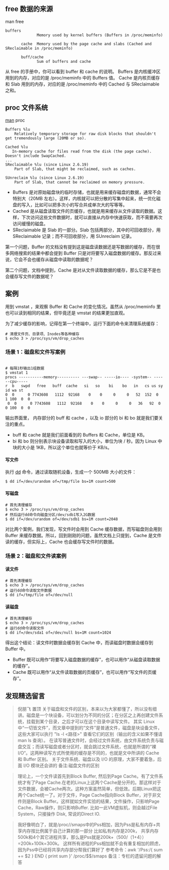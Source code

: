 ## free 数据的来源
man free
```
buffers
              Memory used by kernel buffers (Buffers in /proc/meminfo)

       cache  Memory used by the page cache and slabs (Cached and SReclaimable in /proc/meminfo)

       buff/cache
              Sum of buffers and cache
```
从 free 的手册中，你可以看到 buffer 和 cache 的说明。
Buffers 是内核缓冲区用到的内存，对应的是 /proc/meminfo 中的 Buffers 值。
Cache 是内核页缓存和 Slab 用到的内存，对应的是 /proc/meminfo 中的 Cached 与 SReclaimable 之和。
## proc 文件系统
[man][1] proc
```
Buffers %lu
    Relatively temporary storage for raw disk blocks that shouldn't get tremendously large (20MB or so).

Cached %lu
   In-memory cache for files read from the disk (the page cache).  Doesn't include SwapCached.
...
SReclaimable %lu (since Linux 2.6.19)
    Part of Slab, that might be reclaimed, such as caches.

SUnreclaim %lu (since Linux 2.6.19)
    Part of Slab, that cannot be reclaimed on memory pressure.
```
* Buffers 是对原始磁盘块的临时存储，也就是用来缓存磁盘的数据，通常不会特别大（20MB 左右）。这样，内核就可以把分散的写集中起来，统一优化磁盘的写入，比如可以把多次小的写合并成单次大的写等等。
* Cached 是从磁盘读取文件的页缓存，也就是用来缓存从文件读取的数据。这样，下次访问这些文件数据时，就可以直接从内存中快速获取，而不需要再次访问缓慢的磁盘。
* SReclaimable 是 Slab 的一部分。Slab 包括两部分，其中的可回收部分，用 SReclaimable 记录；而不可回收部分，用 SUnreclaim 记录。

第一个问题，Buffer 的文档没有提到这是磁盘读数据还是写数据的缓存，而在很多网络搜索的结果中都会提到 Buffer 只是对将要写入磁盘数据的缓存。那反过来说，它会不会也缓存从磁盘中读取的数据呢？

第二个问题，文档中提到，Cache 是对从文件读取数据的缓存，那么它是不是也会缓存写文件的数据呢？

## 案例
用到 vmstat ，来观察 Buffer 和 Cache 的变化情况。虽然从 /proc/meminfo 里也可以读到相同的结果，但毕竟还是 vmstat 的结果更加直观。

为了减少缓存的影响，记得在第一个终端中，运行下面的命令来清理系统缓存：
```
# 清理文件页、目录项、Inodes等各种缓存
$ echo 3 > /proc/sys/vm/drop_caches
```

### 场景 1：磁盘和文件写案例
```

# 每隔1秒输出1组数据
$ vmstat 1
procs -----------memory---------- ---swap-- -----io---- -system-- ------cpu-----
r  b   swpd   free   buff  cache   si   so    bi    bo   in   cs us sy id wa st
0  0      0 7743608   1112  92168    0    0     0     0   52  152  0  1 100  0  0
 0  0      0 7743608   1112  92168    0    0     0     0   36   92  0  0 100  0  0
 ```
 输出界面里， 内存部分的 buff 和 cache ，以及 io 部分的 bi 和 bo 就是我们要关注的重点。
 * buff 和 cache 就是我们前面看到的 Buffers 和 Cache，单位是 KB。
 * bi 和 bo 则分别表示块设备读取和写入的大小，单位为块 / 秒。因为 Linux 中块的大小是 1KB，所以这个单位也就等价于 KB/s。
#### 写文件
 执行 [dd][2] 命令，通过读取随机设备，生成一个 500MB 大小的文件：
```
$ dd if=/dev/urandom of=/tmp/file bs=1M count=500
```
#### 写磁盘
```
# 首先清理缓存
$ echo 3 > /proc/sys/vm/drop_caches
# 然后运行dd命令向磁盘分区/dev/sdb1写入2G数据
$ dd if=/dev/urandom of=/dev/sdb1 bs=1M count=2048
```
对比两个案例，我们发现，写文件时会用到 Cache 缓存数据，而写磁盘则会用到 Buffer 来缓存数据。所以，回到刚刚的问题，虽然文档上只提到，Cache 是文件读的缓存，但实际上，Cache 也会缓存写文件时的数据。

### 场景 2：磁盘和文件读案例
#### 读文件
```
# 首先清理缓存
$ echo 3 > /proc/sys/vm/drop_caches
# 运行dd命令读取文件数据
$ dd if=/tmp/file of=/dev/null
```
#### 读磁盘
```
# 首先清理缓存
$ echo 3 > /proc/sys/vm/drop_caches
# 运行dd命令读取文件
$ dd if=/dev/sda1 of=/dev/null bs=1M count=1024
```
得出这个结论：读文件时数据会缓存到 Cache 中，而读磁盘时数据会缓存到 Buffer 中。

* Buffer 既可以用作“将要写入磁盘数据的缓存”，也可以用作“从磁盘读取数据的缓存”。
* Cache 既可以用作“从文件读取数据的页缓存”，也可以用作“写文件的页缓存”。

[1]:https://www.jianshu.com/p/e2613db2b569
[2]:https://www.runoob.com/linux/linux-comm-dd.html


## 发现精选留言
>倪朋飞 置顶
>关于磁盘和文件的区别，本来以为大家都懂了，所以没有细讲。磁盘是一个块设备，可以划分为不同的分区；在分区之上再创建文件系统，挂载到某个目录，之后才可以在这个目录中读写文件。
>其实 Linux 中“一切皆文件”，而文章中提到的“文件”是普通文件，磁盘是块设备文件，这些大家可以执行 "ls -l <路径>" 查看它们的区别（输出的含义如果不懂请 man ls 查询）。
>在读写普通文件时，会经过文件系统，由文件系统负责与磁盘交互；而读写磁盘或者分区时，就会跳过文件系统，也就是所谓的“裸I/O“。这两种读写方式所使用的缓存是不同的，也就是文中所讲的 Cache 和 Buffer 区别。
>关于文件系统、磁盘以及 I/O 的原理，大家不要着急，后面 I/O 模块还会讲的
备注:磁盘文件的区别

>理论上，一个文件读首先到Block Buffer, 然后到Page Cache。有了文件系统才有了Page Cache.在老的Linux上这两个Cache是分开的。那这样对于文件数据，会被Cache两次。这种方案虽然简单，但低效。后期Linux把这两个Cache统一了。对于文件，Page Cache指向Block Buffer，对于非文件则是Block Buffer。这样就如文件实验的结果，文件操作，只影响Page Cache，Raw操作，则只影响Buffer. 比如一此VM虚拟机，则会越过File System，只接操作 Disk, 常说的Direct IO.

>我好像明白了，就是/proc/<pid>/smaps中的Pss相加，因为Pss是私有内存+共享内存按比例属于自己计算的那一部分 比如私有内存是200k， 共享内存500k和4个其它进程共享，那么是Pss就是200k+（500/（1+4））=200k+100k=300k。 这样所有进程的Pss相加就不会有重复相加的顾虑，因为Pss中已经将共享内存部分帮我们算好了 参考命令：awk '/Pss:/{ sum += $2 } END { print sum }' /proc/$$/smaps
备注：专栏的遗留问题的解答
